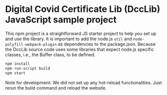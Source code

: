 # Digital Covid Certificate Lib (DccLib) JavaScript sample project

This npm project is a straightforward JS starter project to help you set up and use the library.
It is important to add the node.js `util` and `node-polyfill-webpack-plugin` as dependencies to the package.json. Because the DccLib source code uses some libraries that expect node.js specific classes, i.e., the Buffer class, to be defined.

```bash
npm install
npm run-script build
npm start
```

Note for development:
We did not set up any hot-reload functionalities.
Just rerun the build command and reload the website.
